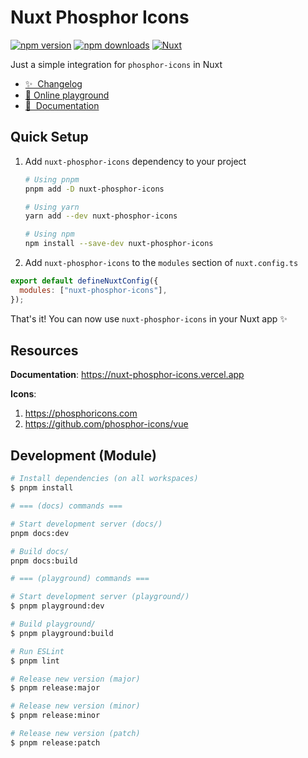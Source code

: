 # Nuxt Phosphor Icons

[![npm version][npm-version-src]][npm-version-href]
[![npm downloads][npm-downloads-src]][npm-downloads-href]
[![Nuxt][nuxt-src]][nuxt-href]

Just a simple integration for `phosphor-icons` in Nuxt

- [✨ &nbsp;Changelog](https://nuxt-phosphor-icons.vercel.app/changelog)
- [🏀 Online playground](https://stackblitz.com/edit/nuxt-phosphor-icons?file=playground%2Fapp.vue)
- [📖 &nbsp;Documentation](https://nuxt-phosphor-icons.vercel.app)

## Quick Setup

1. Add `nuxt-phosphor-icons` dependency to your project

   ```bash
   # Using pnpm
   pnpm add -D nuxt-phosphor-icons

   # Using yarn
   yarn add --dev nuxt-phosphor-icons

   # Using npm
   npm install --save-dev nuxt-phosphor-icons
   ```

2. Add `nuxt-phosphor-icons` to the `modules` section of `nuxt.config.ts`

```js
export default defineNuxtConfig({
  modules: ["nuxt-phosphor-icons"],
});
```

That's it! You can now use `nuxt-phosphor-icons` in your Nuxt app ✨

## Resources

**Documentation**: <https://nuxt-phosphor-icons.vercel.app>

**Icons**:

1. <https://phosphoricons.com>
2. <https://github.com/phosphor-icons/vue>

## Development (Module)

```bash
# Install dependencies (on all workspaces)
$ pnpm install

# === (docs) commands ===

# Start development server (docs/)
pnpm docs:dev

# Build docs/
pnpm docs:build

# === (playground) commands ===

# Start development server (playground/)
$ pnpm playground:dev

# Build playground/
$ pnpm playground:build

# Run ESLint
$ pnpm lint

# Release new version (major)
$ pnpm release:major

# Release new version (minor)
$ pnpm release:minor

# Release new version (patch)
$ pnpm release:patch
```

<!-- Badges -->

[npm-version-src]: https://img.shields.io/npm/v/nuxt-phosphor-icons/latest.svg?style=flat&colorA=18181B&colorB=28CF8D
[npm-version-href]: https://npmjs.com/package/nuxt-phosphor-icons
[npm-downloads-src]: https://img.shields.io/npm/dm/nuxt-phosphor-icons.svg?style=flat&colorA=18181B&colorB=28CF8D
[npm-downloads-href]: https://npmjs.com/package/nuxt-phosphor-icons
[nuxt-src]: https://img.shields.io/badge/Nuxt-18181B?logo=nuxt.js
[nuxt-href]: https://nuxt.com
